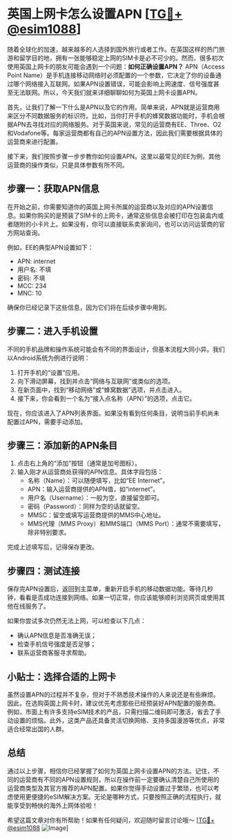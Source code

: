# 英国上网卡怎么设置APN [[TG💪+ @esim1088](https://t.me/s/esim1088)]

随着全球化的加速，越来越多的人选择到国外旅行或者工作。在英国这样的热门旅游和留学目的地，拥有一张能够稳定上网的SIM卡是必不可少的。然而，很多初次使用英国上网卡的朋友可能会遇到一个问题：**如何正确设置APN？** APN（Access Point Name）是手机连接移动网络时必须配置的一个参数，它决定了你的设备通过哪个网络接入互联网。如果APN设置错误，可能会影响上网速度、信号强度甚至无法联网。所以，今天我们就来详细聊聊如何为英国上网卡设置APN。

首先，让我们了解一下什么是APN以及它的作用。简单来说，APN就是运营商用来区分不同数据服务的标识符。比如，当你打开手机的蜂窝数据功能时，手机会根据APN去寻找对应的网络服务。对于英国来说，常见的运营商有EE、Three、O2和Vodafone等。每家运营商都有自己的APN设置方法，因此我们需要根据具体的运营商来进行配置。

接下来，我们按照步骤一步步教你如何设置APN。这里以最常见的EE为例，其他运营商的操作类似，只是具体参数有所不同。

## 步骤一：获取APN信息

在开始之前，你需要知道你的英国上网卡所属的运营商以及对应的APN设置信息。如果你购买的是预装了SIM卡的上网卡，通常这些信息会被打印在包装盒内或者随附的小卡片上。如果没有，你可以直接联系卖家询问，也可以访问运营商的官方网站查询。

例如，EE的典型APN设置如下：
- APN: internet
- 用户名: 不填
- 密码: 不填
- MCC: 234
- MNC: 10

确保你已经记录下这些信息，因为它们将在后续步骤中用到。

## 步骤二：进入手机设置

不同的手机品牌和操作系统可能会有不同的界面设计，但基本流程大同小异。我们以Android系统为例进行说明：

1. 打开手机的“设置”应用。
2. 向下滑动屏幕，找到并点击“网络与互联网”或类似的选项。
3. 在新页面中，找到“移动网络”或“蜂窝数据”选项，并点击进入。
4. 接下来，你会看到一个名为“接入点名称（APN）”的选项，点击它。

现在，你应该进入了APN列表界面。如果没有看到任何条目，说明当前手机尚未配置过APN，需要手动添加。

## 步骤三：添加新的APN条目

1. 点击右上角的“添加”按钮（通常是加号图标）。
2. 输入刚才从运营商处获得的APN信息。具体字段包括：
   - 名称（Name）：可以随便填写，比如“EE Internet”。
   - APN：输入运营商提供的APN值，如“internet”。
   - 用户名（Username）：一般为空，直接留空即可。
   - 密码（Password）：同样为空的话就留空。
   - MMSC：留空或填写运营商提供的MMS中心地址。
   - MMS代理（MMS Proxy）和MMS端口（MMS Port）：通常不需要填写，除非特别要求。

完成上述填写后，记得保存更改。

## 步骤四：测试连接

保存完APN设置后，返回到主菜单，重新开启手机的移动数据功能。等待几秒钟，看看是否成功连接到网络。如果一切正常，你应该能够顺利浏览网页或使用其他在线服务了。

如果你尝试多次仍然无法上网，可以检查以下几点：
- 确认APN信息是否准确无误；
- 检查手机信号强度是否足够；
- 联系运营商客服寻求帮助。

## 小贴士：选择合适的上网卡

虽然设置APN的过程并不复杂，但对于不熟悉技术操作的人来说还是有些麻烦。因此，在选购英国上网卡时，建议优先考虑那些已经预装好APN配置的服务商。例如，市面上有许多支持eSIM技术的产品，只需扫描二维码即可激活，省去了手动设置的烦恼。此外，这类产品还具备灵活切换网络、支持多国漫游等优点，非常适合经常出国的人群。

## 总结

通过以上步骤，相信你已经掌握了如何为英国上网卡设置APN的方法。记住，不同的运营商有不同的APN设置规则，所以在操作前一定要确认清楚自己所使用的运营商类型及其官方推荐的APN配置。如果你觉得手动设置过于繁琐，也可以考虑使用更便捷的eSIM解决方案。无论是哪种方式，只要按照正确的流程执行，就能享受到畅快的海外上网体验啦！

希望这篇文章对你有所帮助！如果有任何疑问，欢迎随时留言讨论哦～ [[TG💪+ @esim1088](https://t.me/s/esim1088) ![Image](https://i.postimg.cc/4NQfJmqS/Snipaste-2025-05-13-00-14-12.png)]